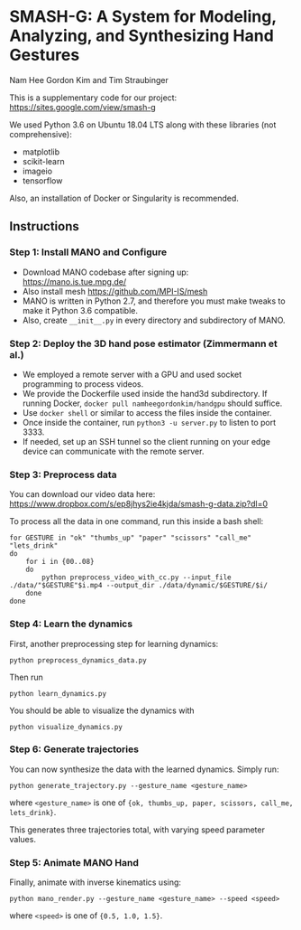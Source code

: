 # SMASH-G: A System for Modeling, Analyzing, and Synthesizing Hand Gestures
Nam Hee Gordon Kim and Tim Straubinger

This is a supplementary code for our project: https://sites.google.com/view/smash-g

We used Python 3.6 on Ubuntu 18.04 LTS along with these libraries (not comprehensive):
* matplotlib
* scikit-learn
* imageio
* tensorflow

Also, an installation of Docker or Singularity is recommended.

## Instructions

### Step 1: Install MANO and Configure

* Download MANO codebase after signing up: https://mano.is.tue.mpg.de/
* Also install mesh https://github.com/MPI-IS/mesh
* MANO is written in Python 2.7, and therefore you must make tweaks to make it Python 3.6 compatible.
* Also, create `__init__.py` in every directory and subdirectory of MANO.

### Step 2: Deploy the 3D hand pose estimator (Zimmermann et al.)

* We employed a remote server with a GPU and used socket programming to process videos.
* We provide the Dockerfile used inside the hand3d subdirectory. If running Docker, `docker pull namheegordonkim/handgpu` should suffice.
* Use `docker shell` or similar to access the files inside the container.
* Once inside the container, run `python3 -u server.py` to listen to port 3333.
* If needed, set up an SSH tunnel so the client running on your edge device can communicate with the remote server.

### Step 3: Preprocess data

You can download our video data here: https://www.dropbox.com/s/ep8jhys2ie4kjda/smash-g-data.zip?dl=0

To process all the data in one command, run this inside a bash shell:

```
for GESTURE in "ok" "thumbs_up" "paper" "scissors" "call_me" "lets_drink"
do
    for i in {00..08}
    do
        python preprocess_video_with_cc.py --input_file ./data/"$GESTURE"$i.mp4 --output_dir ./data/dynamic/$GESTURE/$i/
    done
done
```

### Step 4: Learn the dynamics

First, another preprocessing step for learning dynamics:

```
python preprocess_dynamics_data.py
```

Then run

```
python learn_dynamics.py
```

You should be able to visualize the dynamics with

```
python visualize_dynamics.py
```

### Step 6: Generate trajectories

You can now synthesize the data with the learned dynamics. Simply run:

```
python generate_trajectory.py --gesture_name <gesture_name>
```

where `<gesture_name>` is one of `{ok, thumbs_up, paper, scissors, call_me, lets_drink}`.

This generates three trajectories total, with varying speed parameter values.

### Step 5: Animate MANO Hand

Finally, animate with inverse kinematics using:

```
python mano_render.py --gesture_name <gesture_name> --speed <speed>
```

where `<speed>` is one of `{0.5, 1.0, 1.5}`.



